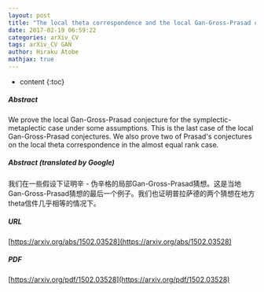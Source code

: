 ```yaml
---
layout: post
title: "The local theta correspondence and the local Gan-Gross-Prasad conjecture for the symplectic-metaplectic case"
date: 2017-02-19 06:59:22
categories: arXiv_CV
tags: arXiv_CV GAN
author: Hiraku Atobe
mathjax: true
---
```


* content
{:toc}

##### Abstract
We prove the local Gan-Gross-Prasad conjecture for the symplectic-metaplectic case under some assumptions. This is the last case of the local Gan-Gross-Prasad conjectures. We also prove two of Prasad's conjectures on the local theta correspondence in the almost equal rank case.

##### Abstract (translated by Google)
我们在一些假设下证明辛 - 伪辛格的局部Gan-Gross-Prasad猜想。这是当地Gan-Gross-Prasad猜想的最后一个例子。我们也证明普拉萨德的两个猜想在地方theta信件几乎相等的情况下。

##### URL
[https://arxiv.org/abs/1502.03528](https://arxiv.org/abs/1502.03528)

##### PDF
[https://arxiv.org/pdf/1502.03528](https://arxiv.org/pdf/1502.03528)

